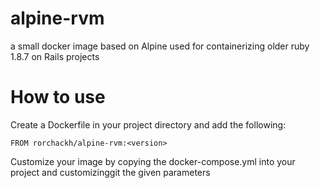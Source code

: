 # alpine-rvm
a small docker image based on Alpine used for containerizing older ruby 1.8.7 on Rails projects

# How to use

Create a Dockerfile in your project directory and add the following:

```
FROM rorchackh/alpine-rvm:<version>
```

Customize your image by copying the docker-compose.yml into your project and customizinggit the given parameters
